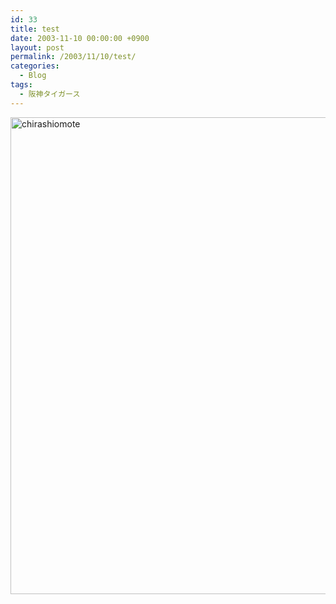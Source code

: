 ```yaml
---
id: 33
title: test
date: 2003-11-10 00:00:00 +0900
layout: post
permalink: /2003/11/10/test/
categories:
  - Blog
tags:
  - 阪神タイガース
---
```

[<img src="http://monta.ampomtan.com/wp-content/uploads/sites/6/2003/11/chirashiomote-540x763.jpeg" alt="chirashiomote" width="540" height="763" class="alignnone size-photo-vertical wp-image-2383" />](http://monta.ampomtan.com/wp-content/uploads/sites/6/2003/11/chirashiomote.jpeg)
